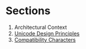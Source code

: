 # Sections

1. Architectural Context
1. [Unicode Design Principles](<Unicode Design Principles.html>)
1. [Compatibility Characters](<Compatibility Characters.html>)
